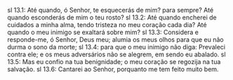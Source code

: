 sl 13.1: Até quando, ó Senhor, te esquecerás de mim? para sempre? Até quando esconderás de mim o teu rosto?
sl 13.2: Até quando encherei de cuidados a minha alma, tendo tristeza no meu coração cada dia? Até quando o meu inimigo se exaltará sobre mim?
sl 13.3: Considera e responde-me, ó Senhor, Deus meu; alumia os meus olhos para que eu não durma o sono da morte;
sl 13.4: para que o meu inimigo não diga: Prevaleci contra ele; e os meus adversários não se alegrem, em sendo eu abalado.
sl 13.5: Mas eu confio na tua benignidade; o meu coração se regozija na tua salvação.
sl 13.6: Cantarei ao Senhor, porquanto me tem feito muito bem.
